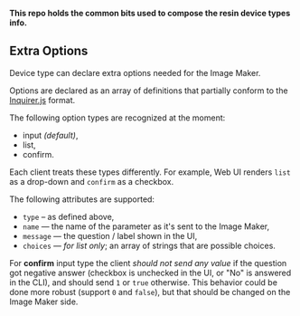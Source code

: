 **This repo holds the common bits used to compose the resin device types info.**

## Extra Options

Device type can declare extra options needed for the Image Maker.

Options are declared as an array of definitions that partially conform to the [Inquirer.js](https://github.com/SBoudrias/Inquirer.js/) format.

The following option types are recognized at the moment:

* input _(default)_,
* list,
* confirm.

Each client treats these types differently. For example, Web UI renders `list` as a drop-down and `confirm` as a checkbox.

The following attributes are supported:

* `type` – as defined above,
* `name` — the name of the parameter as it's sent to the Image Maker,
* `message` — the question / label shown in the UI,
* `choices` — _for list only_; an array of strings that are possible choices.

For **confirm** input type the client _should not send any value_ if the question got negative answer (checkbox is unchecked in the UI, or "No" is answered in the CLI), and should send `1` or `true` otherwise. This behavior could be done more robust (support `0` and `false`), but that should be changed on the Image Maker side.
